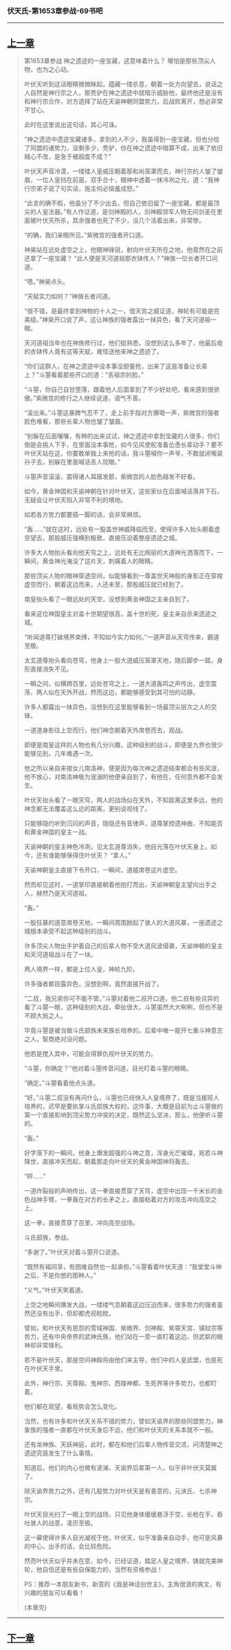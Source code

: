 ### 伏天氏-第1653章参战-69书吧

--------
[上一章](./762cfaac94e22841e45638febe35505b.md)
--------


>
>
>
>第1653章参战
>神之遗迹的一座宝藏，这意味着什么？
>哪怕是那些顶尖人物，也为之心动。
>
>叶伏天听到这话眼睛微微眯起，蕴藏一缕杀意，朝着一处方向望去，说话之人自然是神行宗之人，那秃驴在神之遗迹中就暗示威胁他，最终他还是没有和神行宗合作，对方选择了站在天谕神朝同盟势力，后战败离开，想必非常不甘心。
>
>此时在这里说出这句话，其心可诛。
>
>“神之遗迹中遗迹宝藏诸多，拿到的人不少，我虽得到一座宝藏，但也分给了同盟的诸势力，没剩多少，秃驴，你在神之遗迹中暗算不成，出来了依旧贼心不改，是急于被超度不成？”
>
>叶伏天声音冷漠，一缕缕人皇威压朝着那和尚笼罩而去，神行宗的人皱了皱眉，一位人皇挡在前面，双手合十，眼神中透着一抹冷冽之光，道：“我神行宗弟子说了句实话，施主何必恼羞成怒。”
>
>“此言的确不假，他虽分了不少出去，但自己依旧留了一座宝藏，都是最顶尖的人皇法器。”有人作证道，是剑神殿的人，剑神殿领军人物无间剑圣在里面被叶伏天所杀，其余强者也死了不少，没几个活着出来，非常惨。
>
>“的确，我们亲眼所见。”紫微宫的强者开口道。
>
>神昊站在远处虚空之上，他眼神锋锐，射向叶伏天所在之地，他竟然在之前还拿了一座宝藏？
>“此人便是天河道祖那衣钵传人？”神族一位长者开口问道。
>
>“嗯。”神昊点头。
>
>“天赋实力如何？”神族长者问道。
>
>“很不错，是最终拿到神物的十人之一，借天宫之威证道，神轮有可能是完美级。”神昊开口说了声，这让神族的强者露出一抹异色，看了天河道祖一眼。
>
>天河道祖当年也在神族修行过，他们挺熟悉，没想到这么多年了，他最后收的衣钵传人竟有这等天赋，难怪送他来神之遗迹了。
>
>“你们这群人，在神之遗迹中没本事没胆量抢，出来了这是准备让长辈上？”斗曌看着那些开口的道：“丢祖宗的脸。”
>
>“斗曌，你自己自甘堕落，跟着他人后面拿到了不少好处吧，看来感到很骄傲。”紫微宫的修行之人继续说道，语气不善。
>
>“滚出来。”斗曌这暴脾气忍不了，走上前手指对方爆喝一声，紫微宫的强者脸色难看，那些长辈人物也皱了皱眉。
>
>“别躲在后面嚷嚷，有种的出来试试，神之遗迹中拿到宝藏的人很多，你们倒是会挑人下手，在里面没本事抢，如今见风使舵准备怂恿长辈动手？要不叶伏天站在这，你要敢单独上来抢的话，我斗曌喊你一声爷，不敢就闭嘴装孙子去，别躲在里面喊话丢人现眼。”
>
>斗曌声音滚滚，震得诸人耳膜发颤，紫微宫的人脸色越发不好看。
>
>如今，黄金神国和天谕神朝在针对叶伏天，这些家伙在后面喊话落井下石，无疑会让叶伏天陷入非常不利的境地。
>
>如若各方势力都要插一脚的话，会非常麻烦。
>
>“轰……”就在这时，远处有一股盖世神威降临而至，使得许多人抬头朝着虚空望去，那股威压强横到极致，直接压迫着整座遗迹之城。
>
>许多大人物抬头看向他天穹之上，远处有无比绚丽的大道神光洒落而下，一瞬间，黄金神光淹没了这片天，刺痛着人的眼睛。
>
>那些顶尖人物的眼神穿透空间，似能够看到一尊盖世天神般的身影正在穿梭虚空而行，朝着这边而来，人还未至，那股威压就已经到了。
>
>南皇抬头看了一眼远处的天空，没想到黄金神国之主亲自到了。
>
>看来这位神国皇主对盖十世期望很高，盖十世的死，皇主亲自杀来遗迹之城。
>
>“听闻道尊打破境界束缚，不知如今实力如何。”一道声音从天穹传来，霸道至极。
>
>太玄道尊抬头看向苍穹，他身上一股大道威压笼罩天地，随后脚步一踏，身形直接消失不见。
>
>一瞬之间，似横跨百里，远处苍穹之上，一道大道轰鸣之声传出，虚空震荡，两人似在天外开战，然而这边，都能够感受到其可怕的动静。
>
>许多人都露出一抹异色，没想到在这里能够看到一场最顶尖层次之人的交锋。
>
>一道道身影往上空而行，他们神念朝着天外席卷而去，观战。
>
>即便是南皇这样的人物也有几分兴趣，这种级别的战斗，即便是九界也很少能够见到，几年难遇一次。
>
>他之所以亲自来接女儿南洛神，便是因为每次神之遗迹结束都会有些风波，他不放心，对南洛神极为宠溺的他便亲自到了，有他在，任何意外都不会发生。
>
>叶伏天抬头看了一眼天穹，两人的战场似在天外，不知距离这里多远，他的神念都无法覆盖这么远的距离，更别说视线了。
>
>只能够隐约听到沉闷的声音，隐隐还有音律声，道尊掌控遗神曲，不知能否和黄金神国的皇主一战。
>
>天谕神朝的皇主神色冷冽，见太玄道尊消失，他目光落在叶伏天身上，如今，还有谁能够保得住叶伏天？
>“拿人。”
>
>天谕神朝皇主直接下令开口，一瞬间，道威席卷这片虚空。
>
>然而却见这时，一道掌印直接朝着他拍打而出，天谕神朝皇主望向出手之人，赫然乃是天河道祖。
>
>“轰。”
>
>一股狂暴的道意席卷天地，一瞬间周围掀起了骇人的大道风暴，一座遗迹之城根本承受不起这种级别的战斗。
>
>许多顶尖人物出手护着自己的后辈人物不受大道风波侵袭，天谕神朝的皇主和天河道祖战斗在了一块。
>
>两人境界一样，都是上位人皇，神轮九阶。
>
>许多强者都目露异色，没想到啊，竟然直接开战了。
>
>“二叔，我兄弟你可不能不管。”斗曌对着他二叔开口道，他二叔有些诧异的看了斗曌一眼，这种级别的大战，牵扯很大，斗曌虽然大大咧咧，但也不是不顾大局之人。
>
>毕竟斗曌是被当做斗氏部族未来族长培养的，后辈中唯一能开七重斗神意志之人，智商绝对没问题。
>
>他若是搅入其中，可能会得罪仇视叶伏天的势力。
>
>“斗曌，你确定？”他对着斗曌传音问道，目光盯着斗曌的眼睛。
>
>“确定。”斗曌看着他点头道。
>
>“好。”斗曌二叔没有再问什么，斗曌也已经快入人皇境界了，既是当接班人培养的，迟早是要执掌斗氏部族大权的，这件事，大概是目前为止斗曌做的第一个直接影响到顶尖势力冲突的决定，既然这么坚决，那么，他便听斗曌的。
>
>“轰。”
>
>好字落下的一瞬间，他身上爆发超强的斗神之意，浑身光芒璀璨，宛若斗神降世，直接冲天而起，朝着那走向叶伏天的黄金神国神将轰去。
>
>“砰……”
>
>一道炸裂般的声响传出，这一拳直接贯穿了天穹，虚空中出现一千米长的金色战神手臂，一拳轰在对方的长矛之上，直接粘着对方的攻击冲向高空之上。
>
>这一拳，直接贯穿了百里，冲向高空战场。
>
>斗氏部族，参战。
>
>“多谢了。”叶伏天对着斗曌开口说道。
>
>“既然有福同享，有困难自然也一起承担。”斗曌看着叶伏天道：“我堂堂斗神之后，不是你想的那种人。”
>
>“义气。”叶伏天笑着道。
>
>上空之地瞬间爆发大战，一缕缕气息朝着这边压迫而来，很多势力的强者虽然还没有出手，但却都虎视眈眈。
>
>譬如，和叶伏天有恩怨的雪域神国、紫微界、剑神殿、紫霄天宫、镇狱宗等势力，还有中央帝界的武神氏族，他们站在一旁一直盯着这边，但武崭的眼神却非常锋利。
>
>若不是叶伏天，那座空间神殿将由他们来主导，他们中的人皇武盟，也是死在叶伏天手里。
>
>此外，神行宗、天尊殿、鬼神宗、西陵神都、生死界等许多势力，也都盯着。
>
>他们都在观望，看局势会怎么变化。
>
>当然，也有许多和叶伏天关系不错的势力，譬如天谕界的那些同盟势力，神象族的强者一直都在叶伏天身后不远，他们和叶伏天的关系本就不一般。
>
>还有龙神族、天妖神庭，此时，都在和他们后辈人物传音交流，问清楚神之遗迹究竟发生了什么事情。
>
>知道后，他们的内心也微有波澜，天谕界后辈第一人，似乎非叶伏天莫属了。
>
>除天谕界势力之外，还有几股势力对叶伏天是有善意的，元泱氏、七杀神宗。
>
>叶伏天目光扫了一眼上空的战场，只见他身体缓缓悬浮于空，长枪在手，吞吐骇人的战意，凌厉至极。
>
>这一幕使得许多人目光凝视于他，叶伏天，似乎准备亲自动手，他可是风暴的中心，出手的话，会比较危险。
>
>然而叶伏天似乎并未在意，如今，已经证道，踏足人皇之境界，铸就完美神轮，他自信还是有些自保能力的，当然有资格参战！
>
>PS：推荐一本朋友新书，新意的《我是神话创世主》，主角很浪的爽文，有兴趣的朋友可以看看！
>
>(本章完)
>
>

--------
[下一章](./02acf60b785fadbb47d8b54b96e1d63c.md)
--------
